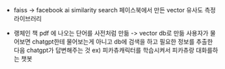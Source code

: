 * faiss
-> facebook ai similarity search
페이스북에서 만든 vector 유사도 측정 라이브러리

* 랭체인
책 pdf 에 나오는 단어를 사전처럼 만듦
-> vector db로 만듦
사용자가 물어보면 chatgpt한테 물어보는게 아니고 db에 검색을 하고 필요한 정보를 추출한 다음 chatgpt가 답변해주는 것
ex) 피카츄캐릭터를 학습시켜서 피카츄랑 대화를하는 챗봇

